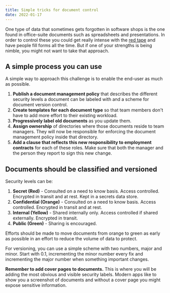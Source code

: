 ```yaml
---
title: Simple tricks for document control
date: 2022-01-17
---
```


One type of data that sometimes gets forgotten in software shops is the one found in office-suite documents such as spreadsheets and presentations. In order to control these you could get really intense with the [red tape](/blog/protect-the-fun) and have people fill forms all the time. But if one of your strengths is being nimble, you might not want to take that approach.

## A simple process you can use

A simple way to approach this challenge is to enable the end-user as much as possible. 

1. **Publish a document management policy** that describes the different security levels a document can be labeled with and a scheme for document version control.
2. **Create templates for each document type** so that team members don't have to add more effort to their existing workload.
3. **Progressively label old documents** as you update them.
4. **Assign ownership** of directories where those documents reside to team managers. They will now be responsible for enforcing the document management policy inside that directory.
5. **Add a clause that reflects this new responsibility to employment contracts** for each of these roles. Make sure that both the manager and the person they report to sign this new change.

## Documents should be classified and versioned

Security levels can be:

1. **Secret (Red)** - Consulted on a need to know basis. Access controlled. Encrypted in transit and at rest. Kept in a secrets data store.
2. **Confidential (Orange)** - Consulted on a need to know basis. Access controlled. Encrypted in transit and at rest.
3. **Internal (Yellow)** - Shared internally only. Access controlled if shared externally. Encrypted in transit.
4. **Public (Green)** - Sharing is encouraged.

Efforts should be made to move documents from orange to green as early as possible in an effort to reduce the volume of data to protect.

For versioning, you can use a simple scheme with two numbers, major and minor. Start with 0.1, incrementing the minor number every fix and incrementing the major number when something important changes.

**Remember to add cover pages to documents.** This is where you will be adding the most obvious and visible security labels. Modern apps like to show you a screenshot of documents and without a cover page you might expose sensitive information.
